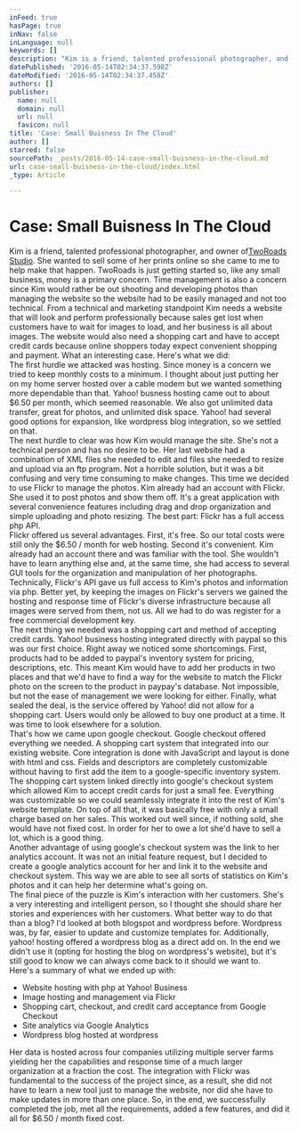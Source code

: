 ```yaml
---
inFeed: true
hasPage: true
inNav: false
inLanguage: null
keywords: []
description: "Kim is a friend, talented professional photographer, and owner ofTwoRoads Studio. She wanted to sell some of her prints online so she came to me to help make that happen. TwoRoads is just getting started so, like any small business, money is a primary concern. Time management is also a concern since Kim would rather be out shooting and developing photos than managing the website so the website had to be easily managed and not too technical. From a technical and marketing standpoint Kim needs a website that will look and perform professionally because sales get lost when customers have to wait for images to load, and her business is all about images. The website would also need a shopping cart and have to accept credit cards because online shoppers today expect convenient shopping and payment. What an interesting case. Here's what we did:  The first hurdle we attacked was hosting. Since money is a concern we tried to keep monthly costs to a minimum. I thought about just putting her on my home server hosted over a cable modem but we wanted something more dependable than that. Yahoo! busness hosting came out to about $6.50 per month, which seemed reasonable. We also got unlimited data transfer, great for photos, and unlimited disk space. Yahoo! had several good options for expansion, like wordpress blog integration, so we settled on that.  The next hurdle to clear was how Kim would manage the site. She's not a technical person and has no desire to be. Her last website had a combination of XML files she needed to edit and files she needed to resize and upload via an ftp program. Not a horrible solution, but it was a bit confusing and very time consuming to make changes. This time we decided to use Flickr to manage the photos. Kim already had an account with Flickr. She used it to post photos and show them off. It's a great application with several convenience features including drag and drop organization and simple uploading and photo resizing. The best part: Flickr has a full access php API.  Flickr offered us several advantages. First, it's free. So our total costs were still only the $6.50 / month for web hosting. Second it's convenient. Kim already had an account there and was familiar with the tool. She wouldn't have to learn anything else and, at the same time, she had access to several GUI tools for the organization and manipulation of her photographs. Technically, Flickr's API gave us full access to Kim's photos and information via php. Better yet, by keeping the images on Flickr's servers we gained the hosting and response time of Flickr's diverse infrastructure because all images were served from them, not us. All we had to do was register for a free commercial development key.  The next thing we needed was a shopping cart and method of accepting credit cards. Yahoo! business hosting integrated directly with paypal so this was our first choice. Right away we noticed some shortcomings. First, products had to be added to paypal's inventory system for pricing, descriptions, etc. This meant Kim would have to add her products in two places and that we'd have to find a way for the website to match the Flickr photo on the screen to the product in paypay's database. Not impossible, but not the ease of management we were looking for either. Finally, what sealed the deal, is the service offered by Yahoo! did not allow for a shopping cart. Users would only be allowed to buy one product at a time. It was time to look elsewhere for a solution.  That's how we came upon google checkout. Google checkout offered everything we needed. A shopping cart system that integrated into our existing website. Core integration is done with JavaScript and layout is done with html and css. Fields and descriptors are completely customizable without having to first add the item to a google-specific inventory system. The shopping cart system linked directly into google's checkout system which allowed Kim to accept credit cards for just a small fee. Everything was customizable so we could seamlessly integrate it into the rest of Kim's website template. On top of all that, it was basically free with only a small charge based on her sales. This worked out well since, if nothing sold, she would have not fixed cost. In order for her to owe a lot she'd have to sell a lot, which is a good thing.  Another advantage of using google's checkout system was the link to her analytics account. It was not an initial feature request, but I decided to create a google analytics account for her and link it to the website and checkout system. This way we are able to see all sorts of statistics on Kim's photos and it can help her determine what's going on.  The final piece of the puzzle is Kim's interaction with her customers. She's a very interesting and intelligent person, so I thought she should share her stories and experiences with her customers. What better way to do that than a blog? I'd looked at both blogspot and wordpress before. Wordpress was, by far, easier to update and customize templates for. Additionally, yahoo! hosting offered a wordpress blog as a direct add on. In the end we didn't use it (opting for hosting the blog on wordpress's website), but it's still good to know we can always come back to it should we want to.  Here's a summary of what we ended up with: "
datePublished: '2016-05-14T02:34:37.598Z'
dateModified: '2016-05-14T02:34:37.458Z'
authors: []
publisher:
  name: null
  domain: null
  url: null
  favicon: null
title: 'Case: Small Buisness In The Cloud'
author: []
starred: false
sourcePath: _posts/2016-05-14-case-small-buisness-in-the-cloud.md
url: case-small-buisness-in-the-cloud/index.html
_type: Article

---
```

# Case: Small Buisness In The Cloud

Kim is a friend, talented professional photographer, and owner of[TwoRoads Studio][0]. She wanted to sell some of her prints online so she came to me to help make that happen. TwoRoads is just getting started so, like any small business, money is a primary concern. Time management is also a concern since Kim would rather be out shooting and developing photos than managing the website so the website had to be easily managed and not too technical. From a technical and marketing standpoint Kim needs a website that will look and perform professionally because sales get lost when customers have to wait for images to load, and her business is all about images. The website would also need a shopping cart and have to accept credit cards because online shoppers today expect convenient shopping and payment. What an interesting case. Here's what we did:  
The first hurdle we attacked was hosting. Since money is a concern we tried to keep monthly costs to a minimum. I thought about just putting her on my home server hosted over a cable modem but we wanted something more dependable than that. Yahoo! busness hosting came out to about $6.50 per month, which seemed reasonable. We also got unlimited data transfer, great for photos, and unlimited disk space. Yahoo! had several good options for expansion, like wordpress blog integration, so we settled on that.  
The next hurdle to clear was how Kim would manage the site. She's not a technical person and has no desire to be. Her last website had a combination of XML files she needed to edit and files she needed to resize and upload via an ftp program. Not a horrible solution, but it was a bit confusing and very time consuming to make changes. This time we decided to use Flickr to manage the photos. Kim already had an account with Flickr. She used it to post photos and show them off. It's a great application with several convenience features including drag and drop organization and simple uploading and photo resizing. The best part: Flickr has a full access php API.  
Flickr offered us several advantages. First, it's free. So our total costs were still only the $6.50 / month for web hosting. Second it's convenient. Kim already had an account there and was familiar with the tool. She wouldn't have to learn anything else and, at the same time, she had access to several GUI tools for the organization and manipulation of her photographs. Technically, Flickr's API gave us full access to Kim's photos and information via php. Better yet, by keeping the images on Flickr's servers we gained the hosting and response time of Flickr's diverse infrastructure because all images were served from them, not us. All we had to do was register for a free commercial development key.  
The next thing we needed was a shopping cart and method of accepting credit cards. Yahoo! business hosting integrated directly with paypal so this was our first choice. Right away we noticed some shortcomings. First, products had to be added to paypal's inventory system for pricing, descriptions, etc. This meant Kim would have to add her products in two places and that we'd have to find a way for the website to match the Flickr photo on the screen to the product in paypay's database. Not impossible, but not the ease of management we were looking for either. Finally, what sealed the deal, is the service offered by Yahoo! did not allow for a shopping cart. Users would only be allowed to buy one product at a time. It was time to look elsewhere for a solution.  
That's how we came upon google checkout. Google checkout offered everything we needed. A shopping cart system that integrated into our existing website. Core integration is done with JavaScript and layout is done with html and css. Fields and descriptors are completely customizable without having to first add the item to a google-specific inventory system. The shopping cart system linked directly into google's checkout system which allowed Kim to accept credit cards for just a small fee. Everything was customizable so we could seamlessly integrate it into the rest of Kim's website template. On top of all that, it was basically free with only a small charge based on her sales. This worked out well since, if nothing sold, she would have not fixed cost. In order for her to owe a lot she'd have to sell a lot, which is a good thing.  
Another advantage of using google's checkout system was the link to her analytics account. It was not an initial feature request, but I decided to create a google analytics account for her and link it to the website and checkout system. This way we are able to see all sorts of statistics on Kim's photos and it can help her determine what's going on.  
The final piece of the puzzle is Kim's interaction with her customers. She's a very interesting and intelligent person, so I thought she should share her stories and experiences with her customers. What better way to do that than a blog? I'd looked at both blogspot and wordpress before. Wordpress was, by far, easier to update and customize templates for. Additionally, yahoo! hosting offered a wordpress blog as a direct add on. In the end we didn't use it (opting for hosting the blog on wordpress's website), but it's still good to know we can always come back to it should we want to.  
Here's a summary of what we ended up with:

* Website hosting with php at Yahoo! Business  
* Image hosting and management via Flickr  
* Shopping cart, checkout, and credit card acceptance from Google Checkout  
* Site analytics via Google Analytics  
* Wordpress blog hosted at wordpress

Her data is hosted across four companies utilizing multiple server farms yielding her the capabilities and response time of a much larger organization at a fraction the cost.  The integration with Flickr was fundamental to the success of the project since, as a result, she did not have to learn a new tool just to manage the website, nor did she have to make updates in more than one place.  So, in the end, we successfully completed the job, met all the requirements, added a few features, and did it all for $6.50 / month fixed cost.

[0]: http://www.tworoadsstudio.com/ "TwoRoads Studio"